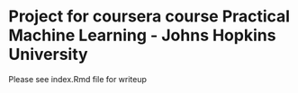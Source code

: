 # Project for coursera course Practical Machine Learning - Johns Hopkins University

Please see index.Rmd file for writeup
